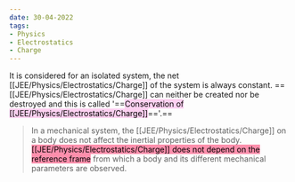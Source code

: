 ```yaml
---
date: 30-04-2022
tags:
- Physics
- Electrostatics
- Charge
---
```

It is considered for an isolated system, the net [[JEE/Physics/Electrostatics/Charge]] of the system is always constant.
==[[JEE/Physics/Electrostatics/Charge]] can neither be created nor be destroyed and this is called '==<mark style="background: #FFB8EBA6;">Conservation of [[JEE/Physics/Electrostatics/Charge]]</mark>=='.==

> In a mechanical system, the [[JEE/Physics/Electrostatics/Charge]] on a body does not affect the inertial properties of the body. <mark style="background: #FF5582A6;">[[JEE/Physics/Electrostatics/Charge]] does not depend on the reference frame</mark> from which a body and its different mechanical parameters are observed. 